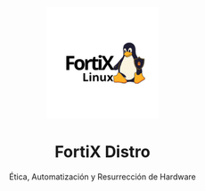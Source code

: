 <div align="center">
  <img src="./Images/logo/fortix_logo.png" alt="FortiX Logo" width="200">
  <h1>FortiX Distro</h1>
  <p>Ética, Automatización y Resurrección de Hardware</p>
</div>

